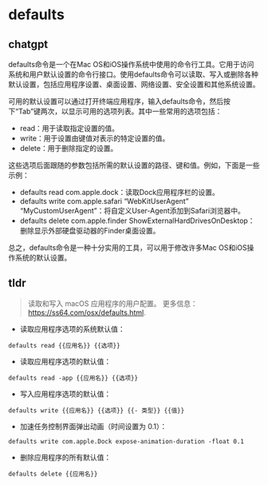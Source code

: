 # defaults 
## chatgpt 
defaults命令是一个在Mac OS和iOS操作系统中使用的命令行工具。它用于访问系统和用户默认设置的命令行接口。使用defaults命令可以读取、写入或删除各种默认设置，包括应用程序设置、桌面设置、网络设置、安全设置和其他系统设置。

可用的默认设置可以通过打开终端应用程序，输入defaults命令，然后按下“Tab”键两次，以显示可用的选项列表。其中一些常用的选项包括：

- read：用于读取指定设置的值。
- write：用于设置由键值对表示的特定设置的值。
- delete：用于删除指定的设置。

这些选项后面跟随的参数包括所需的默认设置的路径、键和值。例如，下面是一些示例：

- defaults read com.apple.dock：读取Dock应用程序栏的设置。
- defaults write com.apple.safari “WebKitUserAgent” “MyCustomUserAgent”：将自定义User-Agent添加到Safari浏览器中。
- defaults delete com.apple.finder ShowExternalHardDrivesOnDesktop：删除显示外部硬盘驱动器的Finder桌面设置。

总之，defaults命令是一种十分实用的工具，可以用于修改许多Mac OS和iOS操作系统的默认设置。 

## tldr 
 
> 读取和写入 macOS 应用程序的用户配置。
> 更多信息：<https://ss64.com/osx/defaults.html>.

- 读取应用程序选项的系统默认值：

`defaults read {{应用名}} {{选项}}`

- 读取应用程序选项的默认值：

`defaults read -app {{应用名}} {{选项}}`

- 写入应用程序选项的默认值：

`defaults write {{应用名}} {{选项}} {{- 类型}} {{值}}`

- 加速任务控制界面弹出动画（时间设置为 0.1）：

`defaults write com.apple.Dock expose-animation-duration -float 0.1`

- 删除应用程序的所有默认值：

`defaults delete {{应用名}}`
